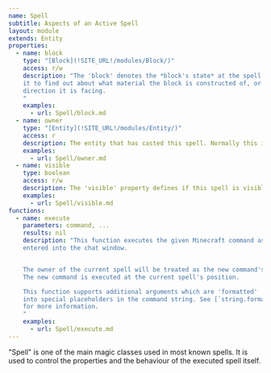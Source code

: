 ```yaml
---
name: Spell
subtitle: Aspects of an Active Spell
layout: module
extends: Entity
properties:
  - name: block
    type: "[Block](!SITE_URL!/modules/Block/)"
    access: r/w
    description: "The 'block' denotes the *block's state* at the spell's position. Use
    it to find out about what material the block is constructed of, or in which
    direction it is facing.
    "
    examples:
      - url: Spell/block.md
  - name: owner
    type: "[Entity](!SITE_URL!/modules/Entity/)"
    access: r
    description: The entity that has casted this spell. Normally this is a Player, or nil if the spell has been casted by a command block.
    examples:
      - url: Spell/owner.md
  - name: visible
    type: boolean
    access: r/w
    description: The 'visible' property defines if this spell is visible for players.
    examples:
      - url: Spell/visible.md
functions:
  - name: execute
    parameters: command, ...
    results: nil
    description: "This function executes the given Minecraft command as if it was
    entered into the chat window.


    The owner of the current spell will be treated as the new command's sender.
    The new command is executed at the current spell's position.

    This function supports additional arguments which are 'formatted'
    into special placeholders in the command string. See [`string.format()`](http://lua-users.org/wiki/StringLibraryTutorial)
    for more information.
    "
    examples:
      - url: Spell/execute.md
---
```


"Spell" is one of the main magic classes used in most known spells. It is used to
control the properties and the behaviour of the executed spell itself.
